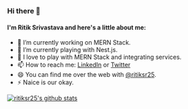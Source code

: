 ### Hi there 👋

#### I'm Ritik Srivastava and here's a little about me:

* 🔭 I’m currently working on MERN Stack.
* 🌱 I’m currently playing with Nest.js.
* 🤔 I love to play with MERN Stack and integrating services.
* 📫 How to reach me: [LinkedIn](https://www.linkedin.com/in/ritiksr25/) or [Twitter](https://twitter.com/ritiksr25)
* 😄 You can find me over the web with [@ritiksr25](https://www.google.com/search?q=ritiksr25).
* ⚡ Naice is our okay.

[![ritiksr25's github stats](https://github-readme-stats.vercel.app/api?username=ritiksr25&count_private=true&show_icons=true&theme=tokyonight&hide=stars,issues)](https://github.com/anuraghazra/github-readme-stats)
